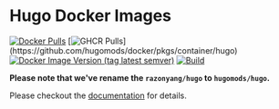 # Hugo Docker Images

[![Docker Pulls](https://flat.badgen.net/docker/pulls/hugomods/hugo)](https://hub.docker.com/r/hugomods/hugo)
[![GHCR Pulls](https://img.shields.io/badge/dynamic/json?url=https://raw.githubusercontent.com/ipitio/ghcr-pulls/master/index/hugomods.json&query=$[?(@.image=="hugo")].pulls&label=ghcr+pulls&style=flat-square)](https://github.com/hugomods/docker/pkgs/container/hugo) 
[![Docker Image Version (tag latest semver)](https://img.shields.io/docker/v/hugomods/hugo/latest?style=flat-square)](https://hub.docker.com/r/hugomods/hugo)
[![Build](https://github.com/hugomods/docker/actions/workflows/build.yml/badge.svg)](https://github.com/hugomods/docker/actions/workflows/build.yml)

**Please note that we've rename the `razonyang/hugo` to `hugomods/hugo`.**

Please checkout the [documentation](https://docker.hugomods.com/) for details.
